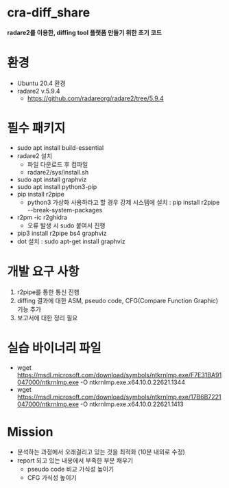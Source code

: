 # cra-diff_share

**radare2를 이용한, diffing tool 플랫폼 만들기 위한 초기 코드**
# 환경
- Ubuntu 20.4 환경
- radare2 v.5.9.4
  - https://github.com/radareorg/radare2/tree/5.9.4
  
# 필수 패키지
- sudo apt install build-essential
- radare2 설치
  - 파일 다운로드 후 컴파일
  - radare2/sys/install.sh
- sudo apt install graphviz
- sudo apt install python3-pip
- pip install r2pipe
  - python3 가상화 사용하라고 할 경우 강제 시스템에 설치 : pip install r2pipe --break-system-packages
- r2pm -ic r2ghidra
  - 오류 발생 시 sudo 붙여서 진행
- pip3 install r2pipe bs4 graphviz
- dot  설치 : sudo apt-get install graphviz

# 개발 요구 사항
1. r2pipe를 통한 통신 진행
2. diffing 결과에 대한 ASM, pseudo code, CFG(Compare Function Graphic) 기능 추가
3. 보고서에 대한 정리 필요

# 실습 바이너리 파일
- wget https://msdl.microsoft.com/download/symbols/ntkrnlmp.exe/F7E31BA91047000/ntkrnlmp.exe -O ntkrnlmp.exe.x64.10.0.22621.1344
- wget https://msdl.microsoft.com/download/symbols/ntkrnlmp.exe/17B6B7221047000/ntkrnlmp.exe -O ntkrnlmp.exe.x64.10.0.22621.1413

# Mission
- 분석하는 과정에서 오래걸리고 있는 것을 최적화 (10분 내외로 수정)
- report 되고 있는 내용에서 부족한 부분 채우기
  - pseudo code 비교 가식성 높이기
  - CFG 가식성 높이기
